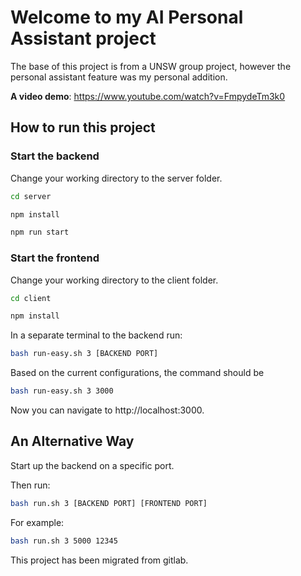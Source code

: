 # Welcome to my AI Personal Assistant project
The base of this project is from a UNSW group project, however the personal assistant feature was my personal addition. 

**A video demo**: https://www.youtube.com/watch?v=FmpydeTm3k0 

## How to run this project

### Start the backend

Change your working directory to the server folder.

```bash
cd server
```

```bash
npm install
```

```bash
npm run start
```

### Start the frontend

Change your working directory to the client folder.

```bash
cd client
```

```bash
npm install
```

In a separate terminal to the backend run:
```bash
bash run-easy.sh 3 [BACKEND PORT]
```
Based on the current configurations, the command should be 

```bash
bash run-easy.sh 3 3000
```

Now you can navigate to http://localhost:3000.


## An Alternative Way

Start up the backend on a specific port.

Then run:
```bash
bash run.sh 3 [BACKEND PORT] [FRONTEND PORT]
```

For example:
```bash
bash run.sh 3 5000 12345
```

This project has been migrated from gitlab.
